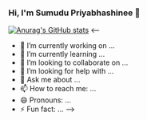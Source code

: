 ### Hi, I'm Sumudu Priyabhashinee 👋

[![Anurag's GitHub stats](https://github-readme-stats.vercel.app/api?username=SumuduPriyabhashinee)](https://github.com/anuraghazra/github-readme-stats)
<--
- 🔭 I’m currently working on ...
- 🌱 I’m currently learning ...
- 👯 I’m looking to collaborate on ...
- 🤔 I’m looking for help with ...
- 💬 Ask me about ...
- 📫 How to reach me: ...
- 😄 Pronouns: ...
- ⚡ Fun fact: ...
-->
